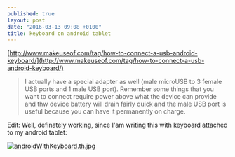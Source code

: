```yaml
---
published: true
layout: post
date: "2016-03-13 09:08 +0100"
title: keyboard on android tablet
---
```




[http://www.makeuseof.com/tag/how-to-connect-a-usb-android-keyboard/](http://www.makeuseof.com/tag/how-to-connect-a-usb-android-keyboard/)  

> I actually have a special adapter as well (male microUSB to 3 female USB ports and 1 male USB port). Remember some things that you want to connect require power above what the device can provide and thw device battery will drain fairly quick and the male USB port is useful because you can have it permanently on charge.

Edit: Well, definately working, since I'am writing this with keyboard attached to my android tablet:

[![androidWithKeyboard.th.jpg](https://scrot.moe/images/2016/03/14/androidWithKeyboard.th.jpg)](https://scrot.moe/images/2016/03/14/androidWithKeyboard.jpg)
